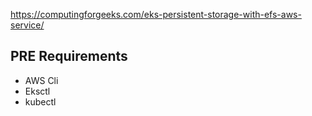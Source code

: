 https://computingforgeeks.com/eks-persistent-storage-with-efs-aws-service/

## PRE Requirements

-   AWS Cli
-   Eksctl
-   kubectl